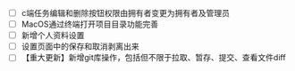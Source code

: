 - [ ] c端任务编辑和删除按钮权限由拥有者变更为拥有者及管理员
- [ ] MacOS通过终端打开项目目录功能完善
- [ ] 新增个人资料设置
- [ ] 设置页面中的保存和取消剥离出来
- [ ] 【重大更新】新增git库操作，包括但不限于拉取、暂存、提交、查看文件diff